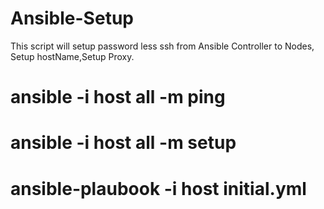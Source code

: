 # Ansible-Setup
This script will setup password less ssh from Ansible Controller to Nodes, Setup hostName,Setup Proxy.
 # ansible -i host all -m ping
 # ansible -i host all -m setup
 # ansible-plaubook -i host initial.yml
